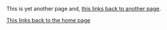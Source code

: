 This is yet another page and, [this links back to another page](anotherPage.md).

[This links back to the home page](README.md)

